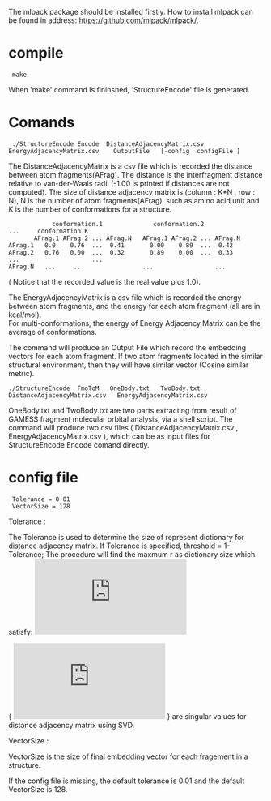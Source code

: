 The mlpack package should be installed firstly.
How to install mlpack can be found in address: https://github.com/mlpack/mlpack/.

# compile

     make

When 'make' command is fininshed, 'StructureEncode' file is generated. 

# Comands 


     ./StructureEncode Encode  DistanceAdjacencyMatrix.csv   EnergyAdjacencyMatrix.csv    OutputFile   [-config  configFile ]
     
  The DistanceAdjacencyMatrix is a csv file which is recorded the distance between atom fragments(AFrag). The distance is the interfragment distance relative to van-der-Waals radii (-1.00 is printed if distances are not computed). 
  The size of distance adjacency matrix is  (column : K\*N , row : N), N is the number of atom fragments(AFrag), such as amino acid unit and K is the number of conformations for a structure.  
  
                conformation.1              conformation.2               ...     conformation.K  
           AFrag.1 AFrag.2 ... AFrag.N   AFrag.1 AFrag.2 ... AFrag.N
    AFrag.1   0.0    0.76  ...  0.41       0.00    0.89  ...  0.42
    AFrag.2   0.76   0.00  ...  0.32       0.89    0.00  ...  0.33 
    ...                    ...
    AFrag.N   ...     ...                ...                 ...
    

   ( Notice that the recorded value is the real value plus 1.0).  
   
   The EnergyAdjacencyMatrix is a csv file which is recorded the energy between atom fragments, and the energy for each atom fragment (all are in kcal/mol).  
   For multi-conformations, the energy of Energy Adjacency Matrix can be the average of conformations.
   
   The command will produce an Output File which record the embedding vectors for each atom fragment. If two atom fragments located in the similar  structural environment, then they will have similar vector (Cosine similar metric). 
   
   
    ./StructureEncode  FmoToM   OneBody.txt   TwoBody.txt DistanceAdjacencyMatrix.csv   EnergyAdjacencyMatrix.csv  
   
   OneBody.txt and TwoBody.txt are two parts extracting from result of GAMESS fragment molecular orbital analysis, via a shell script.
The command will produce two csv files ( DistanceAdjacencyMatrix.csv , EnergyAdjacencyMatrix.csv ), which can be as input files for StructureEncode Encode comand directly. 

# config file

     Tolerance = 0.01
     VectorSize = 128
     
Tolerance : 

   The Tolerance is used to determine the size of represent dictionary for distance adjacency matrix. If Tolerance is specified, threshold = 1-Tolerance; The procedure will find the maxmum r as dictionary size which satisfy: ![first equation](http://latex.codecogs.com/gif.latex?%5Cfrac%7B%5Csigma%20_%7B1%7D%5E%7B2%7D&plus;%5Csigma%20_%7B2%7D%5E%7B2%7D&plus;%5Csigma%20_%7B3%7D%5E%7B2%7D%20...%20&plus;%5Csigma%20_%7Br%7D%5E%7B2%7D%7D%7B%5Csigma%20_%7B1%7D%5E%7B2%7D&plus;%5Csigma%20_%7B2%7D%5E%7B2%7D&plus;%5Csigma%20_%7B3%7D%5E%7B2%7D%20...%20&plus;%5Csigma%20_%7Bn%7D%5E%7B2%7D%7D%5Cleq%20threshold)
   
 { ![first equation](http://latex.codecogs.com/gif.latex?%7B%5Csigma%20%7D_j) } are  singular values for distance adjacency matrix using SVD.
 
 VectorSize :
 
   VectorSize is the size of final embedding vector for each fragement in a structure.
  
If the config file is missing, the default tolerance is 0.01 and the default VectorSize is 128.
 












